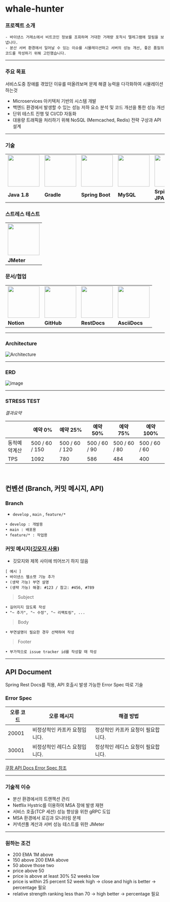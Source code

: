 # whale-hunter

### 프로젝트 소개
```
- 바이낸스 거래소에서 비트코인 정보를 조회하며 거대한 거래량 포착시 텔레그램에 알림을 보냅니다.
- 분산 서버 환경에서 일어날 수 있는 이슈를 시뮬레이션하고 서버의 성능 개선, 좋은 품질의 코드를 작성하기 위해 고민했습니다.
```
<hr>

### 주요 목표
서비스도중 장애를 겪었던 이유를 떠올려보며 문제 해결 능력을 다각화하여 시뮬레이션하는것
- Microservices 아키텍처 기반의 시스템 개발
- 백엔드 환경에서 발생할 수 있는 성능 저하 요소 분석 및 코드 개선을 통한 성능 개선
- 단위 테스트 진행 및 CI/CD 자동화
- 대용량 트래픽을 처리하기 위해 NoSQL (Memcached, Redis) 전략 구상과 API 설계
<hr>


### 기술 

<table>
  <tr>
    <td>
        <img src="https://images.velog.io/images/xx0hn/post/b1987229-58c5-436a-8d28-512a7f4ab718/175E023350248C8837.jpeg" width="100px" />
    </td>
    <td>
        <img src="https://images.velog.io/images/leeseojune53/post/b6527e64-30c9-40d4-a955-ddbc647edec1/Gradle_logo.png" width="100px" />
    </td>
    <td>
        <img src="https://mblogthumb-phinf.pstatic.net/MjAxNzA4MDNfOTMg/MDAxNTAxNzYzODU4Mzc3.VFDhGiVlIJ_1-1n7eakK3HsfRDMbGyEAPVOdB6bYah4g.jFz8_8GL41JgQUiDryDYYoFl-FaqG48EKtcz-EdHANwg.PNG.scw0531/%EC%8A%A4%ED%81%AC%EB%A6%B0%EC%83%B7_2017-08-03_%EC%98%A4%ED%9B%84_9.18.37.png?type=w2" width="100px" />
    </td>
    <td>
        <img src="https://encrypted-tbn0.gstatic.com/images?q=tbn:ANd9GcTNVKGVT_dyDB_b758ACxJlJTKZFc6NaJvCI6Tt6V8RE5V6UnTP9ux_Pahj4DxhH7hiHeE&usqp=CAU" width="100px" />
    </td>
    <td>  
        <img src="https://i0.wp.com/codegym.vn/wp-content/uploads/2020/06/spring-jpa-query-5.png?fit=400%2C400&ssl=1" width="100px" />
    </td>
    <td>
        <img src="https://automated-testing.info/uploads/default/original/2X/7/760cbf21278280fd7d4980c577d64da634c9fc42.png" width="100px" />
    </td>
        <td>
        <img src="https://github.com/JayFreemandev/Whale-Hunter/assets/72185011/4bf350d8-0d63-4509-bedd-07f8e7fd0e77" width="100px" />
    </td>
        <td>
        <img src="https://github.com/JayFreemandev/Whale-Hunter/assets/72185011/1fd1801a-d9f3-4000-84ca-76aa0b6af2c7" width="100px" />
    </td>
  </tr>
  <tr>
    <td><b>Java 1.8</b></td>
    <td><b>Gradle</b></td>
    <td><b>Spring Boot</b></td>
    <td><b>MySQL</b></td>
    <td><b>Srping Data JPA</b></td>
    <td><b>JUnit5 / Mockito</b></td>
    <td><b>Redis</b></td>
    <td><b>Kafka</b></td>
  </tr>
</table>

### 스트레스 테스트
<table>
  <tr>
    <td>
        <img src="https://www.perfmatrix.com/wp-content/uploads/2020/07/JMeter-Logo.png" width="100px" />
    </td>
  </tr>
  <tr>
    <td><b>JMeter</b></td>
  </tr>
  
</table>

### 문서/협업
<table>
  <tr>
    <td>
        <img src="https://user-images.githubusercontent.com/103566826/177922764-354c44a9-05e9-4d5c-a10c-0da6676a80a0.png" width="100px" />
    </td>
    <td>
        <img src="https://user-images.githubusercontent.com/103566826/177922794-5a47df94-fc97-4beb-a6f4-16b24e315757.png" width="100px" />
    </td>
    <td>
        <img src="https://user-images.githubusercontent.com/103566826/177922809-866718e0-fb19-4840-9caa-111da31795d1.png" width="100px" />
    </td>
    <td>
        <img src="https://user-images.githubusercontent.com/103566826/177922816-6888632c-b218-4635-98d5-189addb835ca.png" width="100px" />
    </td>
  </tr>
  <tr>
    <td><b>Notion</b></td>
    <td><b>GitHub</b></td>
    <td><b>RestDocs</b></td>
    <td><b>AsciiDocs</b></td>
  </tr>
</table>
<hr>

### Architecture
![Architecture](https://user-images.githubusercontent.com/72185011/222195610-18231737-8503-4930-b1b7-c3ba0b04d40f.png)
<hr>

### ERD
![image](https://github.com/JayFreemandev/Whale-Hunter/assets/72185011/367c61b2-3327-4f7b-a68b-784a1ba4ffc8)

<hr>

### STRESS TEST 
*결과요약*

|  | 예약 0% | 예약 25% | 예약 50% | 예약 75% | 예약 100% |
| --- | --- | --- | --- | --- | --- |
| 동적예약계산 | 500 / 60 / 150 | 500 / 60 / 120 | 500 / 60 / 90 | 500 / 60 / 80 | 500 / 60 / 60 |
| TPS | 1092 | 780 | 586 | 484 | 400 |

<br>

## 컨벤션 (Branch, 커밋 메시지, API)

### Branch
- `develop` , `main` , `feature/*`
```
• develop : 개발용
• main : 배포용
• feature/* : 작업용
```

### 커밋 메시지([깃모지 사용](https://gitmoji.dev))
- 깃모지와 제목 사이에 띄어쓰기 하지 않음
```
[ 예시 ]
• 바이낸스 웹소켓 기능 추가
• (생략 가능) 부연 설명
• (생략 가능) 해결: #123 / 참고: #456, #789
```

> Subject
```
• 길어지지 않도록 작성
• "~ 추가", "~ 수정", "~ 리팩토링", ...
```

> Body
```
• 부연설명이 필요한 경우 선택하여 작성
```

> Footer
```
• 부가적으로 issue tracker id를 작성할 때 작성
```
<hr>

## API Document
Spring Rest Docs를 적용, API 호출시 발생 가능한 Error Spec 따로 기술  

### Error Spec
| 오류 코드 | 오류 메시지                        | 해결 방법                   |
| ---- | ------------------------------- | ------------------------------- |
| 20001  | 비정상적인 카프카 요청입니다.   | 정상적인 카프카 요청이 필요합니다.                        |
| 30001  | 비정상적인 레디스 요청입니다.   | 정상적인 레디스 요청이 필요합니다.           |

[쿠팡 API Docs Error Spec 참조](https://developers.coupangcorp.com/hc/ko/articles/360033877853-%EC%83%81%ED%92%88-%EC%83%9D%EC%84%B1)

<hr>

### 기술적 이슈
- 분산 환경에서의 트랜잭션 관리
- Netflix Hystric를 이용하여 MSA 장애 발생 재현
- 서비스 호출(TCP 세션) 성능 향상을 위한 gRPC 도입
- MSA 환경에서 로깅과 모니터링 문제
- 커넥션풀 계산과 서버 성능 테스트를 위한 JMeter  
<hr>

### 원하는 조건
- 200 EMA 1M above 
- 150 above 200 EMA above
- 50 above those two 
- price above 50 
- price is above at least 30% 52 weeks low
- price is within 25 percent 52 week high -> close and high is better -> percentage 필요
- relative strength ranking less than 70 -> high better -> percentage 필요
